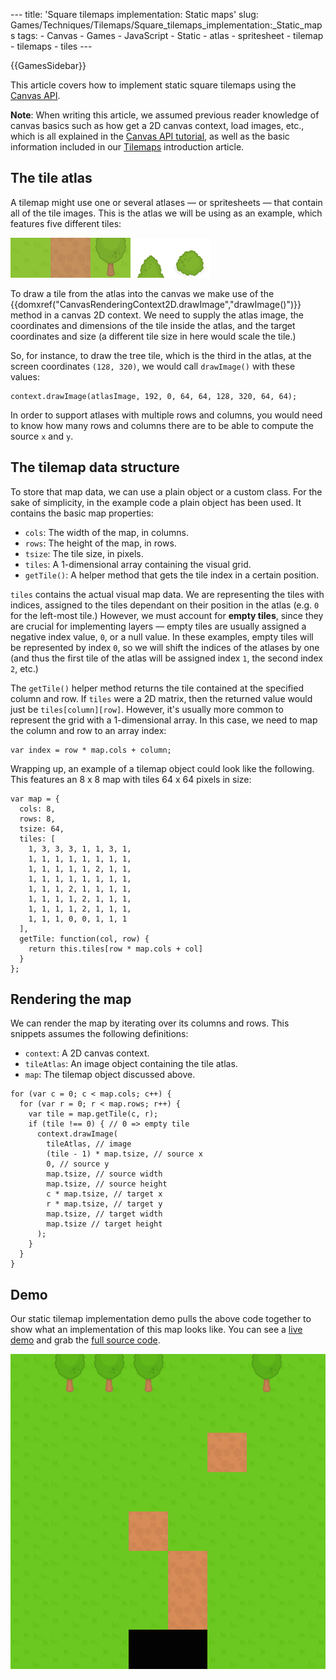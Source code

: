 --- title: 'Square tilemaps implementation: Static maps' slug: Games/Techniques/Tilemaps/Square_tilemaps_implementation:\_Static_maps tags: - Canvas - Games - JavaScript - Static - atlas - spritesheet - tilemap - tilemaps - tiles ---

{{GamesSidebar}}

This article covers how to implement static square tilemaps using the [Canvas API](/en-US/docs/Web/API/Canvas_API).

**Note**: When writing this article, we assumed previous reader knowledge of canvas basics such as how get a 2D canvas context, load images, etc., which is all explained in the [Canvas API tutorial](/en-US/docs/Web/API/Canvas_API/Tutorial), as well as the basic information included in our [Tilemaps](/en-US/docs/Games/Techniques/Tilemaps) introduction article.

## The tile atlas

A tilemap might use one or several atlases — or spritesheets — that contain all of the tile images. This is the atlas we will be using as an example, which features five different tiles:

![Tiles packaged in an atlas](tiles.png)

To draw a tile from the atlas into the canvas we make use of the {{domxref("CanvasRenderingContext2D.drawImage","drawImage()")}} method in a canvas 2D context. We need to supply the atlas image, the coordinates and dimensions of the tile inside the atlas, and the target coordinates and size (a different tile size in here would scale the tile.)

So, for instance, to draw the tree tile, which is the third in the atlas, at the screen coordinates `(128, 320)`, we would call `drawImage()` with these values:

    context.drawImage(atlasImage, 192, 0, 64, 64, 128, 320, 64, 64);

In order to support atlases with multiple rows and columns, you would need to know how many rows and columns there are to be able to compute the source `x` and `y`.

## The tilemap data structure

To store that map data, we can use a plain object or a custom class. For the sake of simplicity, in the example code a plain object has been used. It contains the basic map properties:

- `cols`: The width of the map, in columns.
- `rows`: The height of the map, in rows.
- `tsize`: The tile size, in pixels.
- `tiles`: A 1-dimensional array containing the visual grid.
- `getTile()`: A helper method that gets the tile index in a certain position.

`tiles` contains the actual visual map data. We are representing the tiles with indices, assigned to the tiles dependant on their position in the atlas (e.g. `0` for the left-most tile.) However, we must account for **empty tiles**, since they are crucial for implementing layers — empty tiles are usually assigned a negative index value, `0`, or a null value. In these examples, empty tiles will be represented by index `0`, so we will shift the indices of the atlases by one (and thus the first tile of the atlas will be assigned index `1`, the second index `2`, etc.)

The `getTile()` helper method returns the tile contained at the specified column and row. If `tiles` were a 2D matrix, then the returned value would just be `tiles[column][row]`. However, it's usually more common to represent the grid with a 1-dimensional array. In this case, we need to map the column and row to an array index:

    var index = row * map.cols + column;

Wrapping up, an example of a tilemap object could look like the following. This features an 8 x 8 map with tiles 64 x 64 pixels in size:

    var map = {
      cols: 8,
      rows: 8,
      tsize: 64,
      tiles: [
        1, 3, 3, 3, 1, 1, 3, 1,
        1, 1, 1, 1, 1, 1, 1, 1,
        1, 1, 1, 1, 1, 2, 1, 1,
        1, 1, 1, 1, 1, 1, 1, 1,
        1, 1, 1, 2, 1, 1, 1, 1,
        1, 1, 1, 1, 2, 1, 1, 1,
        1, 1, 1, 1, 2, 1, 1, 1,
        1, 1, 1, 0, 0, 1, 1, 1
      ],
      getTile: function(col, row) {
        return this.tiles[row * map.cols + col]
      }
    };

## Rendering the map

We can render the map by iterating over its columns and rows. This snippets assumes the following definitions:

- `context`: A 2D canvas context.
- `tileAtlas`: An image object containing the tile atlas.
- `map`: The tilemap object discussed above.

<!-- -->

    for (var c = 0; c < map.cols; c++) {
      for (var r = 0; r < map.rows; r++) {
        var tile = map.getTile(c, r);
        if (tile !== 0) { // 0 => empty tile
          context.drawImage(
            tileAtlas, // image
            (tile - 1) * map.tsize, // source x
            0, // source y
            map.tsize, // source width
            map.tsize, // source height
            c * map.tsize, // target x
            r * map.tsize, // target y
            map.tsize, // target width
            map.tsize // target height
          );
        }
      }
    }

## Demo

Our static tilemap implementation demo pulls the above code together to show what an implementation of this map looks like. You can see a [live demo](https://mozdevs.github.io/gamedev-js-tiles/square/no-scroll.html) and grab the [full source code](https://github.com/mozdevs/gamedev-js-tiles).

[![](no-scroll.png)](https://mozdevs.github.io/gamedev-js-tiles/square/no-scroll.html)
